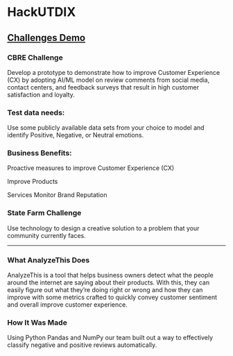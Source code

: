 # HackUTDIX 

## [Challenges Demo](https://zohaibsaqib0815.wixsite.com/whatsup)

### CBRE Challenge 

Develop a prototype to demonstrate how to improve Customer Experience (CX) by adopting AI/ML model on review comments from social media, contact centers, and feedback surveys that result in high customer satisfaction and loyalty.  

### Test data needs: 

Use some publicly available data sets from your choice to model and identify Positive, Negative, or Neutral emotions.   

### Business Benefits: 
  
  Proactive measures to improve Customer Experience (CX)  
  
  Improve Products
  
  Services  Monitor Brand Reputation

### State Farm Challenge 

Use technology to design a creative solution to a problem that your community currently faces. 

-----
 
### What AnalyzeThis Does 

AnalyzeThis is a tool that helps business owners detect what the people around the internet are saying about their products. With this, they can easily figure out what they’re doing right or wrong and how they can improve with some metrics crafted to quickly convey customer sentiment and overall improve customer experience.
 
 
 ### How It Was Made 
 
 Using Python Pandas and NumPy our team built out a way to effectively classify negative and positive reviews automatically.
 

 
 
